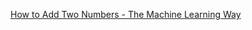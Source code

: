 
[How to Add Two Numbers - The Machine Learning Way](https://www.freecodecamp.org/news/how-to-add-two-numbers-using-machine-learning/)
